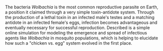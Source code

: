 The bacteria *Wolbachia* is the most common reproductive parasite on Earth, a position it claimed through a very simple toxin-antidote system. Through the production of a lethal toxin in an infected male's testes and a matching antidote in an infected female's eggs, infection becomes advantageous and eventually necessary for successful reproduction. Described is a simple online simulation for modeling the emergence and spread of infectious agents like *Wolbachia* in mosquito populations, which is helping to elucidate how such a "chicken vs. egg" system evolved in the first place.
